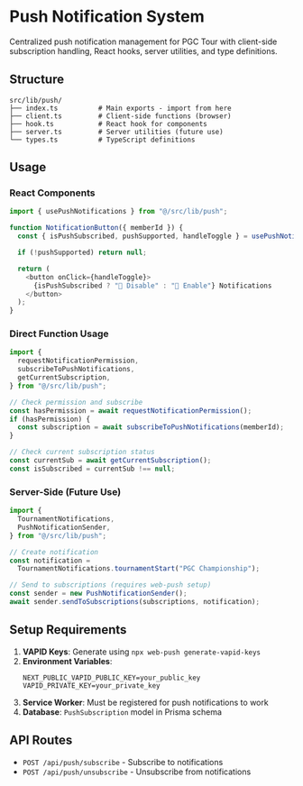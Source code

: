 # Push Notification System

Centralized push notification management for PGC Tour with client-side subscription handling, React hooks, server utilities, and type definitions.

## Structure

```
src/lib/push/
├── index.ts          # Main exports - import from here
├── client.ts         # Client-side functions (browser)
├── hook.ts           # React hook for components
├── server.ts         # Server utilities (future use)
└── types.ts          # TypeScript definitions
```

## Usage

### React Components

```typescript
import { usePushNotifications } from "@/src/lib/push";

function NotificationButton({ memberId }) {
  const { isPushSubscribed, pushSupported, handleToggle } = usePushNotifications(memberId);

  if (!pushSupported) return null;

  return (
    <button onClick={handleToggle}>
      {isPushSubscribed ? "🔕 Disable" : "🔔 Enable"} Notifications
    </button>
  );
}
```

### Direct Function Usage

```typescript
import {
  requestNotificationPermission,
  subscribeToPushNotifications,
  getCurrentSubscription,
} from "@/src/lib/push";

// Check permission and subscribe
const hasPermission = await requestNotificationPermission();
if (hasPermission) {
  const subscription = await subscribeToPushNotifications(memberId);
}

// Check current subscription status
const currentSub = await getCurrentSubscription();
const isSubscribed = currentSub !== null;
```

### Server-Side (Future Use)

```typescript
import {
  TournamentNotifications,
  PushNotificationSender,
} from "@/src/lib/push";

// Create notification
const notification =
  TournamentNotifications.tournamentStart("PGC Championship");

// Send to subscriptions (requires web-push setup)
const sender = new PushNotificationSender();
await sender.sendToSubscriptions(subscriptions, notification);
```

## Setup Requirements

1. **VAPID Keys**: Generate using `npx web-push generate-vapid-keys`
2. **Environment Variables**:
   ```
   NEXT_PUBLIC_VAPID_PUBLIC_KEY=your_public_key
   VAPID_PRIVATE_KEY=your_private_key
   ```
3. **Service Worker**: Must be registered for push notifications to work
4. **Database**: `PushSubscription` model in Prisma schema

## API Routes

- `POST /api/push/subscribe` - Subscribe to notifications
- `POST /api/push/unsubscribe` - Unsubscribe from notifications
